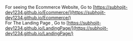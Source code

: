 For seeing the Ecommerce Website,  Go to [https://subhojit-dey1234.github.io/Ecommerce/](https://subhojit-dey1234.github.io/Ecommerce/)</br>
For The Landing Page , Go to [https://subhojit-dey1234.github.io/LandingPage/](https://subhojit-dey1234.github.io/LandingPage/)</br>
